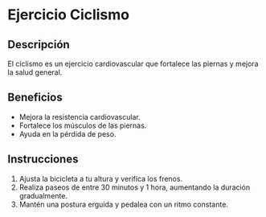# Ejercicio Ciclismo

## Descripción
El ciclismo es un ejercicio cardiovascular que fortalece las piernas y mejora la salud general.

## Beneficios
- Mejora la resistencia cardiovascular.
- Fortalece los músculos de las piernas.
- Ayuda en la pérdida de peso.

## Instrucciones
1. Ajusta la bicicleta a tu altura y verifica los frenos.
2. Realiza paseos de entre 30 minutos y 1 hora, aumentando la duración gradualmente.
3. Mantén una postura erguida y pedalea con un ritmo constante.